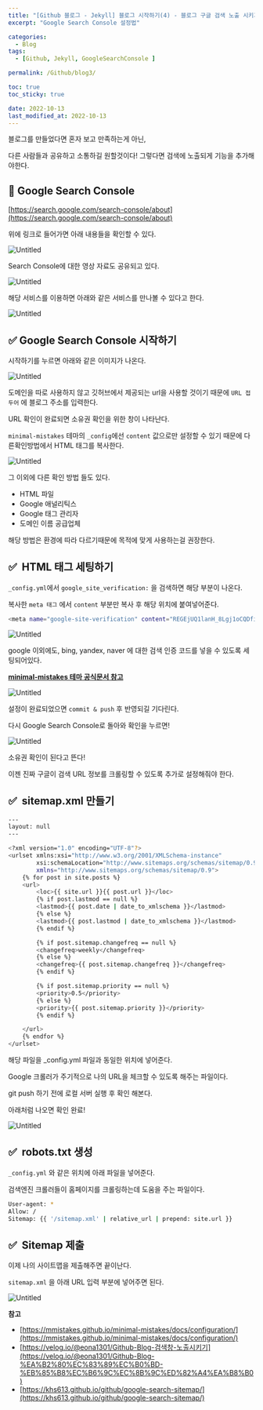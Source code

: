 ```yaml
---
title: "[Github 블로그 - Jekyll] 블로그 시작하기(4) - 블로그 구글 검색 노출 시키기(Google Search Console)"
excerpt: "Google Search Console 설정법"

categories:
  - Blog
tags:
  - [Github, Jekyll, GoogleSearchConsole ]

permalink: /Github/blog3/

toc: true
toc_sticky: true

date: 2022-10-13
last_modified_at: 2022-10-13
---
```


블로그를 만들었다면 혼자 보고 만족하는게 아닌,

다른 사람들과 공유하고 소통하길 원할것이다! 그렇다면 검색에 노출되게 기능을 추가해야한다.

## 📍 Google Search Console

[https://search.google.com/search-console/about](https://search.google.com/search-console/about)

위에 링크로 들어가면 아래 내용들을 확인할 수 있다.

![Untitled](/assets/images/posts_img/blogsearch/Untitled.png)

Search Console에 대한 영상 자료도 공유되고 있다.

![Untitled](/assets/images/posts_img/blogsearch/Untitled%201.png)

해당 서비스를 이용하면 아래와 같은 서비스를 만나볼 수 있다고 한다.

![Untitled](/assets/images/posts_img/blogsearch/Untitled%202.png)

## ✅ Google Search Console 시작하기

시작하기를 누르면 아래와 같은 이미지가 나온다.

![Untitled](/assets/images/posts_img/blogsearch/Untitled%203.png)

도메인을 따로 사용하지 않고 깃허브에서 제공되는 url을 사용할 것이기 때문에
`URL 접두어` 에 블로그 주소를 입력한다.

URL 확인이 완료되면 소유권 확인을 위한 창이 나타난다.

`minimal-mistakes` 테마의 `_config`에선 `content` 값으로만 설정할 수 있기 때문에 다른확인방법에서  HTML 태그를 복사한다.

![Untitled](/assets/images/posts_img/blogsearch/Untitled%204.png)

그 이외에 다른 확인 방법 들도 있다.

- HTML 파일
- Google 애널리틱스
- Google 태그 관리자
- 도메인 이름 공급업체

해당 방법은 환경에 따라 다르기때문에 목적에 맞게 사용하는걸 권장한다.

## ✅  HTML 태그 세팅하기

`_config.yml`에서 `google_site_verification:` 을 검색하면 해당 부분이 나온다.

복사한 `meta 태그` 에서 `content` 부분만 복사 후 해당 위치에 붙여넣어준다.

```bash
<meta name="google-site-verification" content="REGEjUQ1lanH_8Lgj1oCQDfiBi--------------" />
```

![Untitled](/assets/images/posts_img/blogsearch/Untitled%205.png)

google 이외에도, bing, yandex, naver 에 대한 검색 인증 코드를 넣을 수 있도록 세팅되어있다.

[**minimal-mistakes 테마 공식문서 참고**](https://mmistakes.github.io/minimal-mistakes/docs/configuration/)

![Untitled](/assets/images/posts_img/blogsearch/Untitled%206.png)

설정이 완료되었으면 `commit & push` 후 반영되길 기다린다.

다시 Google Search Console로 돌아와 확인을 누르면!

![Untitled](/assets/images/posts_img/blogsearch/Untitled%207.png)

소유권 확인이 된다고 뜬다!

이젠 진짜 구글이 검색 URL 정보를 크롤링할 수 있도록 추가로 설정해줘야 한다.

## ✅  sitemap.xml 만들기

```bash
---
layout: null
---

<?xml version="1.0" encoding="UTF-8"?>
<urlset xmlns:xsi="http://www.w3.org/2001/XMLSchema-instance"
        xsi:schemaLocation="http://www.sitemaps.org/schemas/sitemap/0.9 http://www.sitemaps.org/schemas/sitemap/0.9/sitemap.xsd"
        xmlns="http://www.sitemaps.org/schemas/sitemap/0.9">
    {% for post in site.posts %}
    <url>
        <loc>{{ site.url }}{{ post.url }}</loc>
        {% if post.lastmod == null %}
        <lastmod>{{ post.date | date_to_xmlschema }}</lastmod>
        {% else %}
        <lastmod>{{ post.lastmod | date_to_xmlschema }}</lastmod>
        {% endif %}

        {% if post.sitemap.changefreq == null %}
        <changefreq>weekly</changefreq>
        {% else %}
        <changefreq>{{ post.sitemap.changefreq }}</changefreq>
        {% endif %}

        {% if post.sitemap.priority == null %}
        <priority>0.5</priority>
        {% else %}
        <priority>{{ post.sitemap.priority }}</priority>
        {% endif %}

    </url>
    {% endfor %}
</urlset>
```

해당 파일을 _config.yml 파일과 동일한 위치에 넣어준다.

Google 크롤러가 주기적으로 나의 URL을 체크할 수 있도록 해주는 파일이다.

git push 하기 전에 로컬 서버 실행 후 확인 해본다.

아래처럼 나오면 확인 완료!

![Untitled](/assets/images/posts_img/blogsearch/Untitled%208.png)

## ✅  robots.txt 생성

`_config.yml` 와 같은 위치에 아래 파일을 넣어준다.

검색엔진 크롤러들이 홈페이지를 크롤링하는데 도움을 주는 파일이다.

```bash
User-agent: *
Allow: /
Sitemap: {{ '/sitemap.xml' | relative_url | prepend: site.url }}
```

## ✅  Sitemap 제출

이제 나의 사이트맵을 제출해주면 끝이난다.

`sitemap.xml` 을 아래 URL 입력 부분에 넣어주면 된다.

![Untitled](/assets/images/posts_img/blogsearch/Untitled%209.png)

**참고**

- [https://mmistakes.github.io/minimal-mistakes/docs/configuration/](https://mmistakes.github.io/minimal-mistakes/docs/configuration/)
- [https://velog.io/@eona1301/Github-Blog-검색창-노출시키기](https://velog.io/@eona1301/Github-Blog-%EA%B2%80%EC%83%89%EC%B0%BD-%EB%85%B8%EC%B6%9C%EC%8B%9C%ED%82%A4%EA%B8%B0)
- [https://khs613.github.io/github/google-search-sitemap/](https://khs613.github.io/github/google-search-sitemap/)